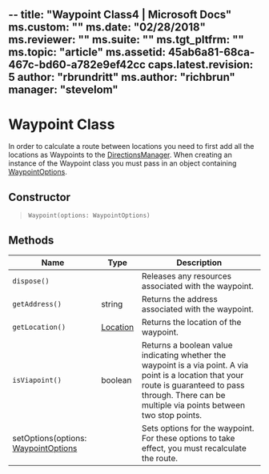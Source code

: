 --
title: "Waypoint Class4 | Microsoft Docs"
ms.custom: ""
ms.date: "02/28/2018"
ms.reviewer: ""
ms.suite: ""
ms.tgt_pltfrm: ""
ms.topic: "article"
ms.assetid: 45ab6a81-68ca-467c-bd60-a782e9ef42cc
caps.latest.revision: 5
author: "rbrundritt"
ms.author: "richbrun"
manager: "stevelom"
---
# Waypoint Class
In order to calculate a route between locations you need to first add all the locations as Waypoints to the [DirectionsManager](../v8-web-control/directionsmanager-class.md). When creating an instance of the Waypoint class you must pass in an object containing [WaypointOptions](../v8-web-control/waypointoptions.md).

## Constructor

> `Waypoint(options: WaypointOptions)`

## Methods

| Name                                    | Type | Description                                                                  |
|-----------------------------------------|----------|--------------------------------------------------------------------------|
| `dispose()`                             |          | Releases any resources associated with the waypoint.                     |
| `getAddress()`                          | string   | Returns the address associated with the waypoint.                        |
| `getLocation()`                         | [Location](../v8-web-control/location-class.md) | Returns the location of the waypoint.             |
| `isViapoint()`                          | boolean  | Returns a boolean value indicating whether the waypoint is a via point. A via point is a location that your route is guaranteed to pass through. There can be multiple via points between two stop points. |
| setOptions(options: [WaypointOptions](../v8-web-control/waypointoptions.md) |          | Sets options for the waypoint. For these options to take effect, you must recalculate the route.    